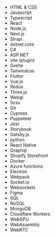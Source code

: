 - HTML & CSS
- Javascript
- Typescript
- React
- Node.js
- Next.js
- Strapi
- dotnet core
- C#
- ASP.NET
- vite (plugin)
- Svelte
- Tailwindcss
- Flutter
- Vue.js
- Redux
- Three.js
- Webgl
- Scss
- Git
- Cypress
- Puppeteer
- Jest
- Storybook
- Gatsby.js
- python
- React Native
- Graphql
- Shopify Storefront
- Docker
- Azure functions
- Electron
- Webpack
- Socket.io
- Websockets
- Figma
- SQL
- NoSQL
- MongoDB
- Cloudflare Workers
- WebGPU
- WebAssembly
- WebRTC
